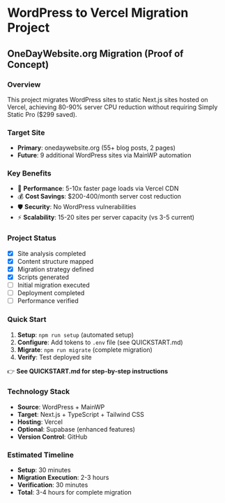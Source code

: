 # WordPress to Vercel Migration Project
## OneDayWebsite.org Migration (Proof of Concept)

### Overview
This project migrates WordPress sites to static Next.js sites hosted on Vercel, achieving 80-90% server CPU reduction without requiring Simply Static Pro ($299 saved).

### Target Site
- **Primary**: onedaywebsite.org (55+ blog posts, 2 pages)
- **Future**: 9 additional WordPress sites via MainWP automation

### Key Benefits
- 🚀 **Performance**: 5-10x faster page loads via Vercel CDN
- 💰 **Cost Savings**: $200-400/month server cost reduction
- 🛡️ **Security**: No WordPress vulnerabilities
- ⚡ **Scalability**: 15-20 sites per server capacity (vs 3-5 current)

### Project Status
- [x] Site analysis completed
- [x] Content structure mapped
- [x] Migration strategy defined
- [x] Scripts generated
- [ ] Initial migration executed
- [ ] Deployment completed
- [ ] Performance verified

### Quick Start
1. **Setup**: `npm run setup` (automated setup)
2. **Configure**: Add tokens to `.env` file (see QUICKSTART.md)
3. **Migrate**: `npm run migrate` (complete migration)
4. **Verify**: Test deployed site

👉 **See QUICKSTART.md for step-by-step instructions**

### Technology Stack
- **Source**: WordPress + MainWP
- **Target**: Next.js + TypeScript + Tailwind CSS
- **Hosting**: Vercel
- **Optional**: Supabase (enhanced features)
- **Version Control**: GitHub

### Estimated Timeline
- **Setup**: 30 minutes
- **Migration Execution**: 2-3 hours
- **Verification**: 30 minutes
- **Total**: 3-4 hours for complete migration